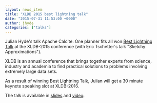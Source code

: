 ```yaml
---
layout: news_item
title: "XLDB 2015 best lightning talk"
date: "2015-07-31 11:53:00 +0000"
author: jhyde
categories: ["talks"]
---
```

<!--
{% comment %}
Licensed to the Apache Software Foundation (ASF) under one or more
contributor license agreements.  See the NOTICE file distributed with
this work for additional information regarding copyright ownership.
The ASF licenses this file to you under the Apache License, Version 2.0
(the "License"); you may not use this file except in compliance with
the License.  You may obtain a copy of the License at

http://www.apache.org/licenses/LICENSE-2.0

Unless required by applicable law or agreed to in writing, software
distributed under the License is distributed on an "AS IS" BASIS,
WITHOUT WARRANTIES OR CONDITIONS OF ANY KIND, either express or implied.
See the License for the specific language governing permissions and
limitations under the License.
{% endcomment %}
-->

Julian Hyde's talk Apache Calcite: One planner fits all won
[Best Lightning Talk](http://www.xldb.org/archives/2015/05/best-lightning-talks-selected/)
at the XLDB-2015 conference (with Eric Tschetter's talk "Sketchy
Approximations").

XLDB is an annual conference that brings together experts from
science, industry and academia to find practical solutions to problems
involving extremely large data sets.

As a result of winning Best Lightning Talk, Julian will get a 30
minute keynote speaking slot at XLDB-2016.

The talk is available in
[slides](http://www.slideshare.net/julianhyde/apache-calcite-one-planner-fits-all)
and [video](https://www.youtube.com/watch?v=5_MyORYjq3w).
